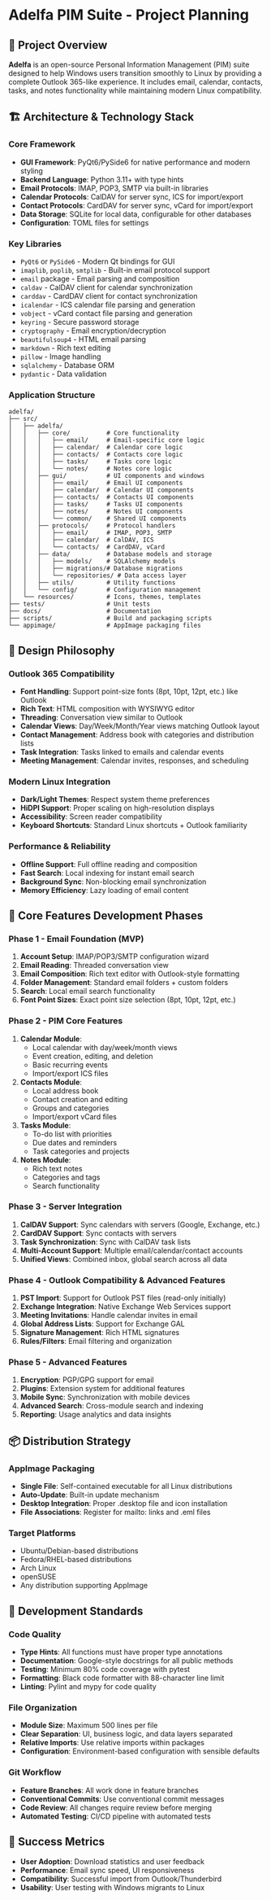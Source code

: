# Adelfa PIM Suite - Project Planning

## 🎯 Project Overview
**Adelfa** is an open-source Personal Information Management (PIM) suite designed to help Windows users transition smoothly to Linux by providing a complete Outlook 365-like experience. It includes email, calendar, contacts, tasks, and notes functionality while maintaining modern Linux compatibility.

## 🏗️ Architecture & Technology Stack

### Core Framework
- **GUI Framework**: PyQt6/PySide6 for native performance and modern styling
- **Backend Language**: Python 3.11+ with type hints
- **Email Protocols**: IMAP, POP3, SMTP via built-in libraries
- **Calendar Protocols**: CalDAV for server sync, ICS for import/export
- **Contact Protocols**: CardDAV for server sync, vCard for import/export
- **Data Storage**: SQLite for local data, configurable for other databases
- **Configuration**: TOML files for settings

### Key Libraries
- `PyQt6` or `PySide6` - Modern Qt bindings for GUI
- `imaplib`, `poplib`, `smtplib` - Built-in email protocol support
- `email` package - Email parsing and composition
- `caldav` - CalDAV client for calendar synchronization
- `carddav` - CardDAV client for contact synchronization
- `icalendar` - ICS calendar file parsing and generation
- `vobject` - vCard contact file parsing and generation
- `keyring` - Secure password storage
- `cryptography` - Email encryption/decryption
- `beautifulsoup4` - HTML email parsing
- `markdown` - Rich text editing
- `pillow` - Image handling
- `sqlalchemy` - Database ORM
- `pydantic` - Data validation

### Application Structure
```
adelfa/
├── src/
│   ├── adelfa/
│   │   ├── core/          # Core functionality
│   │   │   ├── email/     # Email-specific core logic
│   │   │   ├── calendar/  # Calendar core logic
│   │   │   ├── contacts/  # Contacts core logic
│   │   │   ├── tasks/     # Tasks core logic
│   │   │   └── notes/     # Notes core logic
│   │   ├── gui/           # UI components and windows
│   │   │   ├── email/     # Email UI components
│   │   │   ├── calendar/  # Calendar UI components
│   │   │   ├── contacts/  # Contacts UI components
│   │   │   ├── tasks/     # Tasks UI components
│   │   │   ├── notes/     # Notes UI components
│   │   │   └── common/    # Shared UI components
│   │   ├── protocols/     # Protocol handlers
│   │   │   ├── email/     # IMAP, POP3, SMTP
│   │   │   ├── calendar/  # CalDAV, ICS
│   │   │   └── contacts/  # CardDAV, vCard
│   │   ├── data/          # Database models and storage
│   │   │   ├── models/    # SQLAlchemy models
│   │   │   ├── migrations/# Database migrations
│   │   │   └── repositories/ # Data access layer
│   │   ├── utils/         # Utility functions
│   │   └── config/        # Configuration management
│   └── resources/         # Icons, themes, templates
├── tests/                 # Unit tests
├── docs/                  # Documentation
├── scripts/               # Build and packaging scripts
└── appimage/              # AppImage packaging files
```

## 🎨 Design Philosophy

### Outlook 365 Compatibility
- **Font Handling**: Support point-size fonts (8pt, 10pt, 12pt, etc.) like Outlook
- **Rich Text**: HTML composition with WYSIWYG editor
- **Threading**: Conversation view similar to Outlook
- **Calendar Views**: Day/Week/Month/Year views matching Outlook layout
- **Contact Management**: Address book with categories and distribution lists
- **Task Integration**: Tasks linked to emails and calendar events
- **Meeting Management**: Calendar invites, responses, and scheduling

### Modern Linux Integration
- **Dark/Light Themes**: Respect system theme preferences
- **HiDPI Support**: Proper scaling on high-resolution displays
- **Accessibility**: Screen reader compatibility
- **Keyboard Shortcuts**: Standard Linux shortcuts + Outlook familiarity

### Performance & Reliability
- **Offline Support**: Full offline reading and composition
- **Fast Search**: Local indexing for instant email search
- **Background Sync**: Non-blocking email synchronization
- **Memory Efficiency**: Lazy loading of email content

## 🚀 Core Features Development Phases

### Phase 1 - Email Foundation (MVP)
1. **Account Setup**: IMAP/POP3/SMTP configuration wizard
2. **Email Reading**: Threaded conversation view
3. **Email Composition**: Rich text editor with Outlook-style formatting
4. **Folder Management**: Standard email folders + custom folders
5. **Search**: Local email search functionality
6. **Font Point Sizes**: Exact point size selection (8pt, 10pt, 12pt, etc.)

### Phase 2 - PIM Core Features
1. **Calendar Module**: 
   - Local calendar with day/week/month views
   - Event creation, editing, and deletion
   - Basic recurring events
   - Import/export ICS files
2. **Contacts Module**:
   - Local address book
   - Contact creation and editing
   - Groups and categories
   - Import/export vCard files
3. **Tasks Module**:
   - To-do list with priorities
   - Due dates and reminders
   - Task categories and projects
4. **Notes Module**:
   - Rich text notes
   - Categories and tags
   - Search functionality

### Phase 3 - Server Integration
1. **CalDAV Support**: Sync calendars with servers (Google, Exchange, etc.)
2. **CardDAV Support**: Sync contacts with servers
3. **Task Synchronization**: Sync with CalDAV task lists
4. **Multi-Account Support**: Multiple email/calendar/contact accounts
5. **Unified Views**: Combined inbox, global search across all data

### Phase 4 - Outlook Compatibility & Advanced Features
1. **PST Import**: Support for Outlook PST files (read-only initially)
2. **Exchange Integration**: Native Exchange Web Services support
3. **Meeting Invitations**: Handle calendar invites in email
4. **Global Address Lists**: Support for Exchange GAL
5. **Signature Management**: Rich HTML signatures
6. **Rules/Filters**: Email filtering and organization

### Phase 5 - Advanced Features
1. **Encryption**: PGP/GPG support for email
2. **Plugins**: Extension system for additional features
3. **Mobile Sync**: Synchronization with mobile devices
4. **Advanced Search**: Cross-module search and indexing
5. **Reporting**: Usage analytics and data insights

## 📦 Distribution Strategy

### AppImage Packaging
- **Single File**: Self-contained executable for all Linux distributions
- **Auto-Update**: Built-in update mechanism
- **Desktop Integration**: Proper .desktop file and icon installation
- **File Associations**: Register for mailto: links and .eml files

### Target Platforms
- Ubuntu/Debian-based distributions
- Fedora/RHEL-based distributions
- Arch Linux
- openSUSE
- Any distribution supporting AppImage

## 🔧 Development Standards

### Code Quality
- **Type Hints**: All functions must have proper type annotations
- **Documentation**: Google-style docstrings for all public methods
- **Testing**: Minimum 80% code coverage with pytest
- **Formatting**: Black code formatter with 88-character line limit
- **Linting**: Pylint and mypy for code quality

### File Organization
- **Module Size**: Maximum 500 lines per file
- **Clear Separation**: UI, business logic, and data layers separated
- **Relative Imports**: Use relative imports within packages
- **Configuration**: Environment-based configuration with sensible defaults

### Git Workflow
- **Feature Branches**: All work done in feature branches
- **Conventional Commits**: Use conventional commit messages
- **Code Review**: All changes require review before merging
- **Automated Testing**: CI/CD pipeline with automated tests

## 🎯 Success Metrics
- **User Adoption**: Download statistics and user feedback
- **Performance**: Email sync speed, UI responsiveness
- **Compatibility**: Successful import from Outlook/Thunderbird
- **Usability**: User testing with Windows migrants to Linux 
